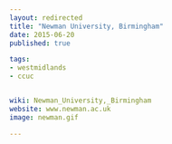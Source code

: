 ```yaml
---
layout: redirected
title: "Newman University, Birmingham"
date: 2015-06-20
published: true

tags:
- westmidlands
- ccuc


wiki: Newman_University,_Birmingham
website: www.newman.ac.uk
image: newman.gif

---
```

